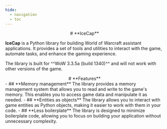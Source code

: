 ```yaml
---
hide:
  - navigation
  - toc
---
```

<div style="text-align: center" markdown># **IceCap**</div>

**IceCap** is a Python library for building World of Warcraft assistant applications.
It provides a set of tools and utilities to interact with the game, automate tasks, and enhance the gaming experience.

The library is built for ^^WoW 3.3.5a (build 1340)^^ and will not work with other versions of the game.

<div style="text-align: center" markdown># **Features**</div>
<div class="grid cards" markdown>
- ## **Memory management**
The library provides a memory management system that allows you to read and write to the game's memory.
This enables you to access game data and manipulate it as needed.
- ## **Entities as objects**
The library allows you to interact with game entities as Python objects, making it easier to work with them in your code.
- ## **Less boilerplate**
The library is designed to minimize boilerplate code, allowing you to focus on building your application without unnecessary complexity.
</div>